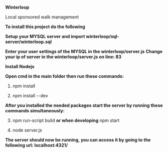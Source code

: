 **Winterloop**

Local sponsored walk management

**To install this project do the following**



**Setup your MYSQL server and import winterloop/sql-server/winterloop.sql**

**Enter your user settings of the MYSQL in the winterloop/server.js**
**Change your ip of server in the winterloop/server.js on line: 83**


**Install Nodejs**

**Open cmd in the main folder then run these commands:**

1) npm install

2) npm install --dev



**After you installed the needed packages start the server by running these commands simultaneously:**

3) npm run-script build **or when developing** npm start

4) node server.js


**The server should now be running, you can access it by going to the following url: localhost:4321/**
